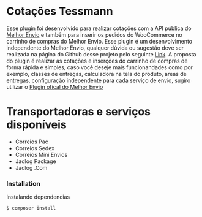 # Cotações Tessmann

Esse plugin foi desenvolvido para realizar cotações com a API pública do [Melhor Envio](https://melhorenvio.com.br/) e também para inserir os pedidos do WooCommerce no carrinho de compras do Melhor Envio. Esse plugin é um desenvolvimento independente do Melhor Envio, qualquer dúvida ou sugestão deve ser realizada na página do Github desse projeto pelo seguinte [Link](https://github.com/viniciustessmann/plugin-woocommerce-v3).
A proposta do plugin é realizar as cotações e inserções do carrinho de compras de forma rápida e simples, caso você deseje mais funcionandades como por exemplo, classes de entregas, calculadora na tela do produto, areas de entregas, configuração independente para cada serviço de envio, sugiro utilizar o [Plugin ofical do Melhor Envio](https://wordpress.org/plugins/melhor-envio-cotacao/)

# Transportadoras e serviços disponíveis 
  - Correios Pac
  - Correios Sedex
  - Correios Mini Envios
  - Jadlog Package
  - Jadlog .Com

### Installation

Instalando dependencias

```sh
$ composer install
```